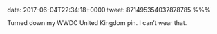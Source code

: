 date: 2017-06-04T22:34:18+0000
tweet: 871495354037878785
%%%

Turned down my WWDC United Kingdom pin. I can’t wear that.
